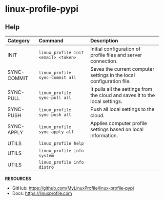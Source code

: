 # linux-profile-pypi

## Help

| Category            | Command                                   | Description                                                                   |
|:--------------------|:------------------------------------------|:------------------------------------------------------------------------------|
| INIT                | ``linux_profile init <email> <token>``    | Initial configuration of profile files and server connection.                 |
| SYNC-COMMIT         | ``linux_profile sync-commit all``         | Saves the current computer settings in the local configuration file.          |
| SYNC-PULL           | ``linux_profile sync-pull all``           | It pulls all the settings from the cloud and saves it to the local settings.  |
| SYNC-PUSH           | ``linux_profile sync-push all``           | Push all local settings to the cloud.                                         |
| SYNC-APPLY          | ``linux_profile sync-apply all``          | Applies computer profile settings based on local information.                 |
| UTILS               | ``linux_profile help``                    |                                                                               |
| UTILS               | ``linux_profile info system``             |                                                                               |
| UTILS               | ``linux_profile info distro``             |                                                                               |               

**RESOURCES**
- GitHub: https://github.com/MyLinuxProfile/linux-profile-pypi
- Docs:   https://linuxprofile.com
